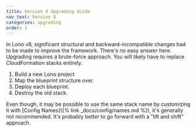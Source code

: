 ```yaml
---
title: Version 8 Upgrading Guide
nav_text: Version 8
categories: upgrading
order: 1
---
```


In Lono v8, significant structural and backward-incompatible changes had to be made to improve the framework. There's no easy answer here. Upgrading requires a brute-force approach. You will likely have to replace CloudFormation stacks entirely.

1. Build a new Lono project
2. Map the blueprint structure over.
3. Deploy each blueprint.
4. Destroy the old stack.

Even though, it may be possible to use the same stack name by customizing it with [Config Names]({% link _docs/config/names.md %}), it's generally not recommended. It's probably better to go forward with a "lift and shift" approach.
